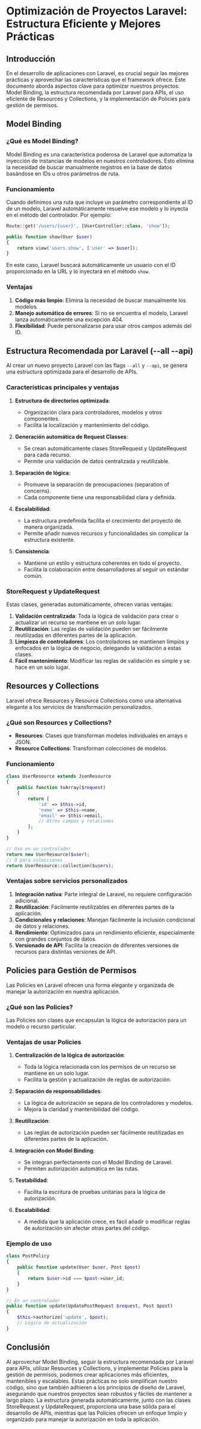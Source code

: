 # Optimización de Proyectos Laravel: Estructura Eficiente y Mejores Prácticas

## Introducción

En el desarrollo de aplicaciones con Laravel, es crucial seguir las mejores prácticas y aprovechar las características que el framework ofrece. Este documento aborda aspectos clave para optimizar nuestros proyectos: Model Binding, la estructura recomendada por Laravel para APIs, el uso eficiente de Resources y Collections, y la implementación de Policies para gestión de permisos.

## Model Binding

### ¿Qué es Model Binding?

Model Binding es una característica poderosa de Laravel que automatiza la inyección de instancias de modelos en nuestros controladores. Esto elimina la necesidad de buscar manualmente registros en la base de datos basándose en IDs u otros parámetros de ruta.

### Funcionamiento

Cuando definimos una ruta que incluye un parámetro correspondiente al ID de un modelo, Laravel automáticamente resuelve ese modelo y lo inyecta en el método del controlador. Por ejemplo:

```php
Route::get('/users/{user}', [UserController::class, 'show']);

public function show(User $user)
{
    return view('users.show', ['user' => $user]);
}
```

En este caso, Laravel buscará automáticamente un usuario con el ID proporcionado en la URL y lo inyectará en el método `show`.

### Ventajas

1. **Código más limpio**: Elimina la necesidad de buscar manualmente los modelos.
2. **Manejo automático de errores**: Si no se encuentra el modelo, Laravel lanza automáticamente una excepción 404.
3. **Flexibilidad**: Puede personalizarse para usar otros campos además del ID.

## Estructura Recomendada por Laravel (--all --api)

Al crear un nuevo proyecto Laravel con las flags `--all` y `--api`, se genera una estructura optimizada para el desarrollo de APIs.

### Características principales y ventajas

1. **Estructura de directorios optimizada**:
   - Organización clara para controladores, modelos y otros componentes.
   - Facilita la localización y mantenimiento del código.

2. **Generación automática de Request Classes**:
   - Se crean automáticamente clases StoreRequest y UpdateRequest para cada recurso.
   - Permite una validación de datos centralizada y reutilizable.

3. **Separación de lógica**:
   - Promueve la separación de preocupaciones (separation of concerns).
   - Cada componente tiene una responsabilidad clara y definida.

4. **Escalabilidad**:
   - La estructura predefinida facilita el crecimiento del proyecto de manera organizada.
   - Permite añadir nuevos recursos y funcionalidades sin complicar la estructura existente.

5. **Consistencia**:
   - Mantiene un estilo y estructura coherentes en todo el proyecto.
   - Facilita la colaboración entre desarrolladores al seguir un estándar común.

### StoreRequest y UpdateRequest

Estas clases, generadas automáticamente, ofrecen varias ventajas:

1. **Validación centralizada**: Toda la lógica de validación para crear o actualizar un recurso se mantiene en un solo lugar.
2. **Reutilización**: Las reglas de validación pueden ser fácilmente reutilizadas en diferentes partes de la aplicación.
3. **Limpieza de controladores**: Los controladores se mantienen limpios y enfocados en la lógica de negocio, delegando la validación a estas clases.
4. **Fácil mantenimiento**: Modificar las reglas de validación es simple y se hace en un solo lugar.

## Resources y Collections

Laravel ofrece Resources y Resource Collections como una alternativa elegante a los servicios de transformación personalizados.

### ¿Qué son Resources y Collections?

- **Resources**: Clases que transforman modelos individuales en arrays o JSON.
- **Resource Collections**: Transforman colecciones de modelos.

### Funcionamiento

```php
class UserResource extends JsonResource
{
    public function toArray($request)
    {
        return [
            'id' => $this->id,
            'name' => $this->name,
            'email' => $this->email,
            // Otros campos y relaciones
        ];
    }
}

// Uso en un controlador
return new UserResource($user);
// O para colecciones
return UserResource::collection($users);
```

### Ventajas sobre servicios personalizados

1. **Integración nativa**: Parte integral de Laravel, no requiere configuración adicional.
2. **Reutilización**: Fácilmente reutilizables en diferentes partes de la aplicación.
3. **Condicionales y relaciones**: Manejan fácilmente la inclusión condicional de datos y relaciones.
4. **Rendimiento**: Optimizados para un rendimiento eficiente, especialmente con grandes conjuntos de datos.
5. **Versionado de API**: Facilita la creación de diferentes versiones de recursos para distintas versiones de API.

## Policies para Gestión de Permisos

Las Policies en Laravel ofrecen una forma elegante y organizada de manejar la autorización en nuestra aplicación.

### ¿Qué son las Policies?

Las Policies son clases que encapsulan la lógica de autorización para un modelo o recurso particular.

### Ventajas de usar Policies

1. **Centralización de la lógica de autorización**:
   - Toda la lógica relacionada con los permisos de un recurso se mantiene en un solo lugar.
   - Facilita la gestión y actualización de reglas de autorización.

2. **Separación de responsabilidades**:
   - La lógica de autorización se separa de los controladores y modelos.
   - Mejora la claridad y mantenibilidad del código.

3. **Reutilización**:
   - Las reglas de autorización pueden ser fácilmente reutilizadas en diferentes partes de la aplicación.

4. **Integración con Model Binding**:
   - Se integran perfectamente con el Model Binding de Laravel.
   - Permiten autorización automática en las rutas.

5. **Testabilidad**:
   - Facilita la escritura de pruebas unitarias para la lógica de autorización.

6. **Escalabilidad**:
   - A medida que la aplicación crece, es fácil añadir o modificar reglas de autorización sin afectar otras partes del código.

### Ejemplo de uso

```php
class PostPolicy
{
    public function update(User $user, Post $post)
    {
        return $user->id === $post->user_id;
    }
}

// En un controlador
public function update(UpdatePostRequest $request, Post $post)
{
    $this->authorize('update', $post);
    // Lógica de actualización
}
```

## Conclusión

Al aprovechar Model Binding, seguir la estructura recomendada por Laravel para APIs, utilizar Resources y Collections, y implementar Policies para la gestión de permisos, podemos crear aplicaciones más eficientes, mantenibles y escalables. Estas prácticas no solo simplifican nuestro código, sino que también adhieren a los principios de diseño de Laravel, asegurando que nuestros proyectos sean robustos y fáciles de mantener a largo plazo. La estructura generada automáticamente, junto con las clases StoreRequest y UpdateRequest, proporciona una base sólida para el desarrollo de APIs, mientras que las Policies ofrecen un enfoque limpio y organizado para manejar la autorización en toda la aplicación.
